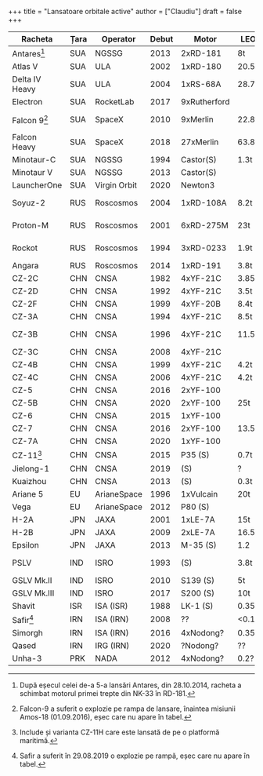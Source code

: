 +++
title = "Lansatoare orbitale active"
author = ["Claudiu"]
draft = false
+++

| Racheta         | Țara | Operator     | Debut | Motor        | LEO   | SSO   | GTO   | Lans | Succ | Eșec. | Ultima     |
|-----------------|------|--------------|-------|--------------|-------|-------|-------|------|------|-------|------------|
| Antares[^fn:1]  | SUA  | NGSSG        | 2013  | 2xRD-181     | 8t    |       |       | 12   | 11   | 1     | 14.02.2020 |
| Atlas V         | SUA  | ULA          | 2002  | 1xRD-180     | 20.5t |       | 8.9t  | 84   | 82   | (1)   | 17.05.2020 |
| Delta IV Heavy  | SUA  | ULA          | 2004  | 1xRS-68A     | 28.7  |       | 14.2t | 10   | 9    | (1)   | 19.01.2019 |
| Electron        | SUA  | RocketLab    | 2017  | 9xRutherford |       | 0.22t |       | 13   | 11   | 2     | 04.07.2020 |
| Falcon 9[^fn:2] | SUA  | SpaceX       | 2010  | 9xMerlin     | 22.8t |       | 8.3t  | 87   | 85   | 1+(1) | 30.06.2020 |
| Falcon Heavy    | SUA  | SpaceX       | 2018  | 27xMerlin    | 63.8  |       | 26.7  | 3    | 3    | 0     | 25.06.2019 |
| Minotaur-C      | SUA  | NGSSG        | 1994  | Castor(S)    | 1.3t  |       |       | 10   | 7    | 3     | 31.10.2017 |
| Minotaur V      | SUA  | NGSSG        | 2013  | Castor(S)    |       |       | 0.53t | 1    | 1    | 0     | 07.09.2013 |
| LauncherOne     | SUA  | Virgin Orbit | 2020  | Newton3      |       | 0.5   |       | 1    | 0    | 1     | 25.05.2020 |
| Soyuz-2         | RUS  | Roscosmos    | 2004  | 1xRD-108A    | 8.2t  | 4.9t  | 3.2t  | 104  | 97   | 4+(3) | 20.05.2020 |
| Proton-M        | RUS  | Roscosmos    | 2001  | 6xRD-275M    | 23t   |       | 6.3   | 109  | 98   | 9+(2) | 24.12.2019 |
| Rockot          | RUS  | Roscosmos    | 1994  | 3xRD-0233    | 1.9t  | 1.2t  |       | 34   | 31   | 2+(1) | 27.12.2019 |
| Angara          | RUS  | Roscosmos    | 2014  | 1xRD-191     | 3.8t  |       | 5.4t  | 2    | 2    | 0     | 23.12.2014 |
| CZ-2C           | CHN  | CNSA         | 1982  | 4xYF-21C     | 3.85t | 1.9t  | 1.25t | 53   | 52   | 1     | 10.06.2020 |
| CZ-2D           | CHN  | CNSA         | 1992  | 4xYF-21C     | 3.5t  | 1.3t  |       | 49   | 48   | 1     | 04.07.2020 |
| CZ-2F           | CHN  | CNSA         | 1999  | 4xYF-20B     | 8.4t  |       |       | 13   | 13   | 0     | 16.10.2016 |
| CZ-3A           | CHN  | CNSA         | 1994  | 4xYF-21C     | 8.5t  |       | 2.6t  | 27   | 27   | 0     | 09.07.2018 |
| CZ-3B           | CHN  | CNSA         | 1996  | 4xYF-21C     | 11.5t | 7.1t  | 5.5t  | 69   | 65   | 2+(2) | 09.07.2020 |
| CZ-3C           | CHN  | CNSA         | 2008  | 4xYF-21C     |       |       | 3.9t  | 17   | 17   | 0     | 17.05.2019 |
| CZ-4B           | CHN  | CNSA         | 1999  | 4xYF-21C     | 4.2t  | 2.8t  | 1.5t  | 36   | 35   | 1     | 03.07.2020 |
| CZ-4C           | CHN  | CNSA         | 2006  | 4xYF-21C     | 4.2t  | 2.8t  | 1.5t  | 28   | 26   | 2     | 27.11.2019 |
| CZ-5            | CHN  | CNSA         | 2016  | 2xYF-100     |       |       | 14t   | 3    | 2    | 1     | 27.12.2019 |
| CZ-5B           | CHN  | CNSA         | 2020  | 2xYF-100     | 25t   |       |       | 1    | 1    | 0     | 05.05.2020 |
| CZ-6            | CHN  | CNSA         | 2015  | 1xYF-100     |       | 1t    |       | 3    | 3    | 1     | 13.11.2019 |
| CZ-7            | CHN  | CNSA         | 2016  | 2xYF-100     | 13.5t |       | 5.5t  | 2    | 2    | 0     | 20.04.2017 |
| CZ-7A           | CHN  | CNSA         | 2020  | 1xYF-100     |       |       | 7.0t  | 1    | 0    | 1     | 16.03.2020 |
| CZ-11[^fn:3]    | CHN  | CNSA         | 2015  | P35 (S)      | 0.7t  | 0.35t |       | 9    | 9    | 0     | 29.05.2020 |
| Jielong-1       | CHN  | CNSA         | 2019  | (S)          | ?     | ?     |       | 1    | 1    | 0     | 17.08.2019 |
| Kuaizhou        | CHN  | CNSA         | 2013  | (S)          | 0.3t  | 0.2t  |       | 11   | 11   | 0     | 11.05.2020 |
| Ariane 5        | EU   | ArianeSpace  | 1996  | 1xVulcain    | 20t   |       | 10.9t | 108  | 103  | 2(3)  | 18.02.2020 |
| Vega            | EU   | ArianeSpace  | 2012  | P80 (S)      |       | 1.45t |       | 15   | 14   | 1     | 11.07.2019 |
| H-2A            | JPN  | JAXA         | 2001  | 1xLE-7A      | 15t   |       | 6t    | 41   | 40   | 1     | 09.02.2020 |
| H-2B            | JPN  | JAXA         | 2009  | 2xLE-7A      | 16.5t |       | 8t    | 9    | 9    | 0     | 20.05.2020 |
| Epsilon         | JPN  | JAXA         | 2013  | M-35 (S)     | 1.2   | 0.45  |       | 4    | 4    | 0     | 18.01.2019 |
| PSLV            | IND  | ISRO         | 1993  | (S)          | 3.8t  | 1.75t | 1.2t  | 50   | 47   | 2+(1) | 11.12.2019 |
| GSLV Mk.II      | IND  | ISRO         | 2010  | S139 (S)     | 5t    |       | 2.7t  | 7    | 6    | 1     | 19.12.2018 |
| GSLV Mk.III     | IND  | ISRO         | 2017  | S200 (S)     | 10t   |       | 4t    | 4    | 4    | 0     | 22.07.2019 |
| Shavit          | ISR  | ISA (ISR)    | 1988  | LK-1 (S)     | 0.35t |       |       | 10   | 8    | 2     | 06.07.2020 |
| Safir[^fn:4]    | IRN  | ISA (IRN)    | 2008  | ??           | <0.1? |       |       | 8    | 4    | 4     | 05.02.2019 |
| Simorgh         | IRN  | ISA (IRN)    | 2016  | 4xNodong?    | 0.35? |       |       | 4    | 1    | 3     | 09.02.2020 |
| Qased           | IRN  | IRG (IRN)    | 2020  | ?Nodong?     | ??    | ??    | ??    | 1    | 1    | 0     | 22.04.2020 |
| Unha-3          | PRK  | NADA         | 2012  | 4xNodong?    | 0.2?  |       |       | 3    | 2    | 1     | 07.02.2016 |

[^fn:1]: După eșecul celei de-a 5-a lansări Antares, din 28.10.2014, racheta a schimbat motorul primei trepte din NK-33 în RD-181.
[^fn:2]: Falcon-9 a suferit o explozie pe rampa de lansare, înaintea misiunii Amos-18 (01.09.2016), eșec care nu apare în tabel.
[^fn:3]: Include și varianta CZ-11H care este lansată de pe o platformă maritimă.
[^fn:4]: Safir a suferit în 29.08.2019 o explozie pe rampă, eșec care nu apare în tabel.